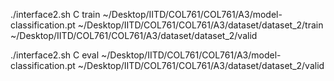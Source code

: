 ./interface2.sh C train ~/Desktop/IITD/COL761/COL761/A3/model-classification.pt ~/Desktop/IITD/COL761/COL761/A3/dataset/dataset_2/train ~/Desktop/IITD/COL761/COL761/A3/dataset/dataset_2/valid 

./interface2.sh C eval  ~/Desktop/IITD/COL761/COL761/A3/model-classification.pt ~/Desktop/IITD/COL761/COL761/A3/dataset/dataset_2/valid

